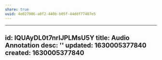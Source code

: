 ```yaml
---
share: true
uuid: 4e027986-a8f2-440b-b05f-44ddf77487e5
---
```

---
id: IQUAyDL0t7nrIJPLMsU5Y
title: Audio Annotation
desc: ''
updated: 1630005377840
created: 1630005377840
---

